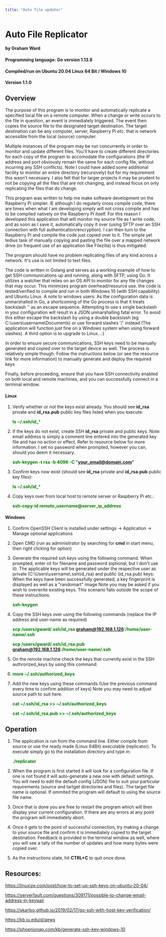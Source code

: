 ```yaml
---
title: "Auto file updater"
---
```

# Auto File Replicator
#### by Graham Ward
#### Programming language: Go version 1.13.8
#### Compiled/run on Ubuntu 20.04 Linux 64 Bit / Windows 10
#### Version 1.1.0


## Overview
The purpose of this program is to monitor and automatically replicate a specified local file on a remote computer. When a change or write occurs to the file in question, an event is immediately triggered. The event then copies the source file to the designated target destination. The target destination can be any computer, server, Raspberry Pi etc. that is network accessible from the local (source) computer.

Multiple instances of the program may be run concurrently in order to monitor and update different files. You'll have to create different directories for each copy of the program to accomodate the configurations (the IP address and port obviously remain the same for each config file, without incurring any SSH conflicts). Note I could have added some additional facility to monitor an entire directory (recursively) but for my requirement this wasn't necessary. I also felt that for larger projects it may be prudent to not be copying all the files that are not changing, and instead focus on only replicating the files that do change.

This program was written to help me make software development on the Raspberry Pi simpler. IE although I do regularly cross compile code, there are times when what I am developing simply will not cross compile and has to be compiled natively on the Raspberry Pi itself. For this reason I developed this application that will monitor my source file as I write code, and as soon as I save it, automatically copy it over (using SFTP over an SSH connection with full authentication/encryption). I can then turn to the Raspberry Pi and compile the code just copied over to it. The simple yet tedius task of manually copying and pasting the file over a mapped network drive (or frequent use of an application like Filezilla) is thus mitigated.

The program should have no problem replicating files of any kind across a network. It's use is not limited to text files.

The code is written in Golang and serves as a working example of how to get SSH communications up and running, along with SFTP, using Go. It utilizes a watcher that relies on an OS API to monitor for any file changes that may occur. This minimizes program overhead/resource use.
the code is tested/verified to compile and run in both Windows 10 (with SSH capability) and Ubuntu Linux. A note to windows users: As the configuration data is unmarshalled in Go, a shortcoming of the Go process is that it treats backslash '\' as an escape sequence. Attempting to use s single backslash in your configuration will result in a JSON unmarshalling fatal error. To avoid this either escape the backslash by using a double backslash (eg C:\\users\\username\\Documents) or use forward slashes '/' instead (The application will function just fine on a Windows system when using forward slashes). A third option is to upgrade to Linux...:)

In order to ensure secure communications, SSH keys need to be manually generated and copied over to the target device as well. The process is relatively simple though.
Follow the instructions below (or see the resource link for more information) to manually generate and deploy the required keys

Finally, before proceeding, ensure that you have SSH connectivity enabled on both local and remote machines, and you can successfully connect in a terminal window.

#### Linux
1. Verify whether or not the keys exist already. You should see **id_rsa** private and **id_rsa.pub** public key files listed when you execute:
   
      <span style="color:green">**ls ~/.ssh/id_***</span>

2. If the keys do not exist, create SSH **id_rsa** private and public keys.
         Note: email address is simply a comment line entered into the generated key file and has no action or effect.
               Refer to resource below for more information.
               I set no password when prompted, however you can, should you deem it necessary.

      <span style="color:green">**ssh-keygen -t rsa -b 4096 -C "your_email@domain.com"**</span>

3. Confirm keys now exist (should see **id_rsa** private and **id_rsa.pub** public key files):
   
      <span style="color:green">**ls ~/.ssh/id_***</span>

4. Copy keys over from local host to remote server or Raspberry Pi etc.:
   
      <span style="color:green">**ssh-copy-id remote_username@server_ip_address**</span>


#### Windows

1. Confirm OpenSSH Client is installed under settings -> Application -> Manage optional applications

2. Open CMD (run as adminisitrator by searching for **cmd** in start menu, then right clicking for option)

3. Generate the required ssh keys using the following command. When prompted, enter nil for filename and password (optional, but I don't use it).
    The applicable keys will be generated under the respective user as private (C:\Users\username\\.ssh\id_rsa) and public (id_rsa.pub) keys:
    When the keys have been successfully generated, a key fingerprint is displayed as well as a "randomart" image
    Note you may be asked if you wish to overwrite existing keys. This scenario falls outside the scope of these instructions.
    
    <span style="color:green">**ssh-keygen**</span>

4. Copy the SSH keys over using the following commands (replace the IP address and user-name as required)

    <span style="color:green">**scp /users/gward/.ssh/id_rsa graham@192.168.1.126:/home/user-name/.ssh**</span>
    
    <span style="color:green">**scp /users/gward/.ssh/id_rsa.pub graham@192.168.1.126:/home/user-name/.ssh**</span>

5. On the remote machine check the keys that currently exist in the SSH authrorized_keys by using this command:
6. 
    <span style="color:green">**more ~/.ssh/authorized_keys**</span>

7. Add the new keys using these commands (Use the previous command every time to confirm addition of keys)
    Note you may need to adjust source path to suit here.

    <span style="color:green">**cat ~/.ssh/id_rsa >> ~/.ssh/authorized_keys**</span>
    
    <span style="color:green">**cat ~/.ssh/id_rsa.pub >> ~/.ssh/authorized_keys**</span>

## Operation

1. The application is run from the command line. Either compile from source or use the ready made (Linux 64Bit) executable (replicator). To execute simply go to the installation directory and type in:
   
   <span style="color:green">**./replicator**</span>

2. When the program is first started it will look for a configuration file. If one is not found it will auto-generate a new one with default settings.
   You will need to edit the default config (JSON) file to suit your particular requirements (source and tartget directories and files).
   The target file name is optional. If ommited the program will default to using the source file name.

3. Once that is done you are free to restart the program which will then display your current configuration. If there are any errors at any point the program will immediately abort.

4. Once it gets to the point of successful connection, try making a change to your source file and confirm it is immediately copied to the target destination. Feedback is provided in the terminal window as well, where you will see a tally of the number of updates and how many bytes were copied over.

5. As the instructions state, hit **CTRL+C** to quit once done.

## Resources:

https://linuxize.com/post/how-to-set-up-ssh-keys-on-ubuntu-20-04/

https://serverfault.com/questions/309171/possible-to-change-email-address-in-keypair

https://skarlso.github.io/2019/02/17/go-ssh-with-host-key-verification/

https://kb.iu.edu/d/aews

https://phoenixnap.com/kb/generate-ssh-key-windows-10
